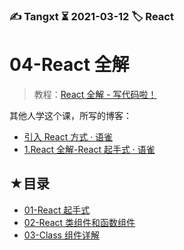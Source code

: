 ### ✍️ Tangxt ⏳ 2021-03-12 🏷️ React

# 04-React 全解

> 教程：[React 全解 - 写代码啦！](https://xiedaimala.com/courses/e0b509c2-2cfc-4bb5-868f-eb514e0e0033/random/1f52eb8593#/common)

其他人学这个课，所写的博客：

- [引入 React 方式 · 语雀](https://www.yuque.com/sumi/idnmgz/blfx67)
- [1.React 全解-React 起手式 · 语雀](https://www.yuque.com/jiangdaoran/gt5tss/spg7ag)

## ★目录

- [01-React 起手式](./01.md)
- [02-React 类组件和函数组件](./02.md)
- [03-Class 组件详解](./03.md)